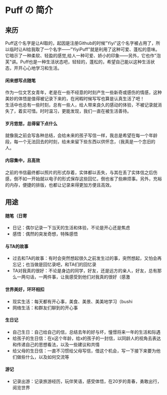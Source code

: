 # Puff の 简介
## 来历
Puff这个名字是让AI取的，起因是注册Github的时候"Yiyi"这个名字被占用了，所以临时让AI给我取了一个名字——"YiyiPuff"就是利用了这种可爱、蓬松的意味。它暗示了一种柔软、轻盈的感觉,给人一种可爱、娇小的印象——另外，它也作"泡芙"讲。Puff也是一种生活状态吧，轻轻的，蓬松的，希望自己能以这种生活状态，开开心心地学习和生活。
#### 闲来想写点随笔
作为一位文艺女青年，老是在一些不经意的时刻产生一些新奇或感伤的情感，这种美妙的体悟是值得被记录下来的，在闲暇时候写写也算是认真生活了吧！  
生活中也总有一些时刻，总有一些人，给人带来良久的感动的体验，不被记录就消失了，着实可惜。时时温习，更能发现，我们一直在被生活善待。
#### 岁月悠悠，总得留下点什么
就像我之前会写各种总结，会给未来的孩子写信一样，我总是希望在每一个年龄段，每一个无法回去的时刻，给未来留下些东西以供怀念，（我真是一个念旧的人。
#### 内容集中，且高效
之前的书信最终都以照片的形式存着，实体都以丢失，与其在丢了实体信之后伤感，倒不如一开始就以电子的形式保存这些回忆，倒也省了些麻烦事。另外，充裕的内存，便捷的排版，也都让记录来得更加方便且高效。
## 用途
#### 随笔（日寄
- 日记：偶尔记录一下当天的生活和体验，不论是开心还是焦虑
- 感悟：偶然的突发奇想，特殊感悟
#### 与TA的故事
- 过去和TA的故事：有时会突然想起很久之前发生过的事，突然想起，又怕会再忘记；也当做是回忆录吧，和TA们的回忆录
- TA对我真的很好：不论是身边的同学，好友，还是远方的亲人，好友，总有那么一两句话，一两件事，让我感受到他们对我真的很好（感激
#### 世界美好，环环相扣
- 现实生活：每天都有开心事，美食、美景、美美地学习（bushi
- 网络生活：和群友们聊到的开心事
#### 生日记
- 自己生日：自己给自己的信，总结去年的好与坏，憧憬将来一年的生活和际遇
- 给孩子的生日信：在x这个年龄，给x的孩子的一封信，以同龄人的视角去表达和传递自己的思想看法，以及一些建议和共情
- 给父母的生日信：一直不习惯给父母写信，借这个机会，写一下接下来要为他们做些什么，以及如何交流等
#### 游记
- 记录出游：记录旅游经历，玩伴笑语，感受体悟，在20岁的青春，勇敢出行，阅览世界
